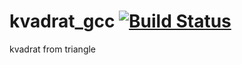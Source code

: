 # kvadrat_gcc [![Build Status](https://travis-ci.com/Serjio2888/kvadrat_gcc.svg?branch=testing)](https://travis-ci.com/Serjio2888/kvadrat_gcc)
kvadrat from triangle
